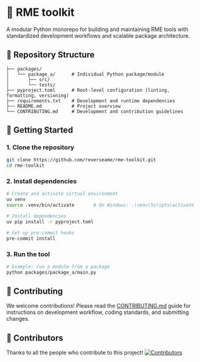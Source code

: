 # 🧰 RME toolkit

A modular Python monorepo for building and maintaining RME tools with standardized development workflows and scalable package architecture.

## 📂 Repository Structure

```
├── packages/
│   └── package_a/      # Individual Python package/module
│       ├── src/
│       └── tests/
├── pyproject.toml      # Root-level configuration (linting, formatting, versioning)
├── requirements.txt    # Development and runtime dependencies
├── README.md           # Project overview
└── CONTRIBUTING.md     # Development and contribution guidelines
```

## 🚀 Getting Started

### 1. Clone the repository

```bash
git clone https://github.com/reverseame/rme-toolkit.git
cd rme-toolkit
```

### 2. Install dependencies

```bash
# Create and activate virtual environment
uv venv
source .venv/bin/activate       # On Windows: .\venv\Scripts\activate
```

```bash
# Install dependencies
uv pip install -r pyproject.toml
```

```bash
# Set up pre-commit hooks
pre-commit install
```

### 3. Run the tool

```bash
# Example: run a module from a package
python packages/package_a/main.py
```

## 🤝 Contributing

We welcome contributions! Please read the [CONTRIBUTING.md](CONTRIBUTING.md) guide for instructions on development workflow, coding standards, and submitting changes.

## 👥 Contributors

Thanks to all the people who contribute to this project!
[![Contributors](https://contrib.rocks/image?repo=reverseame/rme-toolkit)](https://github.com/reverseame/rme-toolkit/graphs/contributors)
